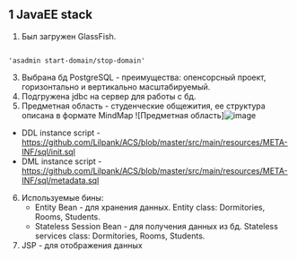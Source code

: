 
## 1 JavaEE stack
1. Был загружен GlassFish.

<code>
'asadmin start-domain/stop-domain'
</code>

3. Выбрана бд PostgreSQL - преимущества: опенсорсный проект, горизонтально и вертикально масштабируемый. 
4. Подгружена jdbc на сервер для работы с бд.
5. Предметная область - студенческие общежития, ее структура описана в формате MindMap ![Предметная область]![image](https://github.com/Lilpank/ACS/assets/109220001/2508b3d3-3e1a-43fe-a807-fb11bec0bf6f)
* DDL instance script - https://github.com/Lilpank/ACS/blob/master/src/main/resources/META-INF/sql/init.sql
* DML instance script - https://github.com/Lilpank/ACS/blob/master/src/main/resources/META-INF/sql/metadata.sql 
6. Используемые бины: 
   * Entity Bean - для хранения данных. Entity class: Dormitories, Rooms, Students.
   * Stateless Session Bean - для получения данных из бд. Stateless services class: Dormitories, Rooms, Students.  
7. JSP - для отображения данных